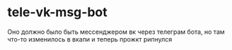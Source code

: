 # tele-vk-msg-bot
Оно должно было быть мессенджером вк через телеграм бота, но там что-то изменилось в вкапи и теперь прожкт рипнулся
